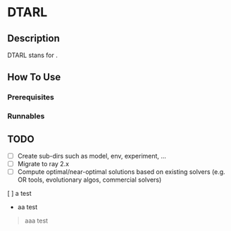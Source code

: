 # DTARL

## Description
 DTARL stans for .
 

## How To Use
### Prerequisites
### Runnables


## TODO
- [ ] Create sub-dirs such as model, env, experiment, ...
- [ ] Migrate to ray 2.x
- [ ] Compute optimal/near-optimal solutions based on existing solvers (e.g. OR tools, evolutionary algos, commercial solvers)

[ ] a test
- aa test
> aaa test
